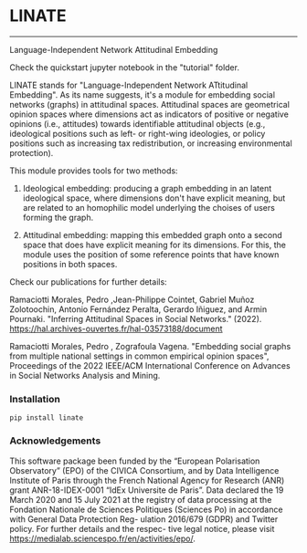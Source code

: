 # LINATE
___
Language-Independent Network Attitudinal Embedding


Check the quickstart jupyter notebook in the "tutorial" folder.



LINATE stands for "Language-Independent Network ATtitudinal Embedding". As its name suggests, it's a module for embedding social networks (graphs) in attitudinal spaces. Attitudinal spaces are geometrical opinion spaces where dimensions act as indicators of positive or negative opinions (i.e., attitudes) towards identifiable attitudinal objects (e.g., ideological positions such as left- or right-wing ideologies, or policy positions such as increasing tax redistribution, or increasing environmental protection).

This module provides tools for two methods: 

1) Ideological embedding: producing a graph embedding in an latent ideological space, where dimensions don't have explicit meaning, but are related to an homophilic model underlying the choises of users forming the graph.

2) Attitudinal embedding: mapping this embedded graph onto a second space that does have explicit meaning for its dimensions. For this, the module uses the position of some reference points that have known positions in both spaces.

Check our publications for further details:

Ramaciotti Morales, Pedro ,Jean-Philippe Cointet, Gabriel Muñoz Zolotoochin, Antonio Fernández Peralta, Gerardo Iñiguez, and Armin Pournaki. "Inferring Attitudinal Spaces in Social Networks." (2022).
https://hal.archives-ouvertes.fr/hal-03573188/document

Ramaciotti Morales, Pedro , Zografoula Vagena. "Embedding social graphs from multiple national settings in common empirical opinion spaces", Proceedings of the 2022 IEEE/ACM International Conference on Advances in Social Networks Analysis and Mining.

### Installation

    pip install linate

### Acknowledgements

This software package been funded by the “European Polarisation Observatory” (EPO) of the CIVICA Consortium, and by Data Intelligence Institute of Paris through the French National Agency for Research (ANR) grant ANR-18-IDEX-0001 “IdEx Universite de Paris”. Data declared the 19 March 2020 and 15 July 2021 at the registry of data processing at the Fondation Nationale de Sciences Politiques (Sciences Po) in accordance with General Data Protection Reg- ulation 2016/679 (GDPR) and Twitter policy. For further details and the respec- tive legal notice, please visit https://medialab.sciencespo.fr/en/activities/epo/.
